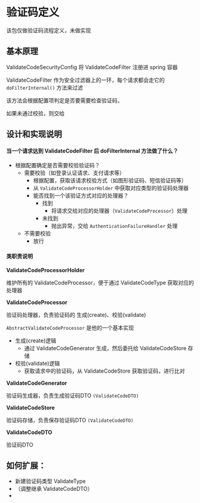 # 验证码定义

该包仅做验证码流程定义，未做实现

## 基本原理

ValidateCodeSecurityConfig 将 ValidateCodeFilter 注册进 spring 容器

ValidateCodeFilter 作为安全过滤器上的一环，每个请求都会走它的 `doFilterInternal()` 方法来过滤

该方法会根据配置项判定是否要需要检查验证码，

如果未通过校验，则交给

## 设计和实现说明

#### 当一个请求达到 ValidateCodeFilter 后 doFilterInternal 方法做了什么？

- 根据配置确定是否需要校验验证码？
    - 需要校验（如登录认证请求、支付请求等）
        - 根据配置，获取该请求校验方式（如图形验证码、短信验证码等）
        - 从 `ValidateCodeProcessorHolder` 中获取对应类型的验证码处理器
        - 能否找到一个该验证方式对应的处理器？
            - 找到
                - 将请求交给对应的处理器（`ValidateCodeProcessor`）处理
            - 未找到
                - 抛出异常，交给 `AuthenticationFailureHandler` 处理 
    - 不需要校验
        - 放行


#### 类职责说明

**ValidateCodeProcessorHolder**

维护所有的 ValidateCodeProcessor，便于通过 ValidateCodeType 获取对应的处理器


**ValidateCodeProcessor**

验证码处理器，负责验证码的 生成(create)、校验(validate)

`AbstractValidateCodeProcessor` 是他的一个基本实现

- 生成(create)逻辑
    - 通过 ValidateCodeGenerator 生成，然后委托给 ValidateCodeStore 存储
- 校验(validate)逻辑
    -  获取请求中的验证码，从 ValidateCodeStore 获取验证码，进行比对


**ValidateCodeGenerator**

验证码生成器，负责生成验证码DTO `(ValidateCodeDTO)`


**ValidateCodeStore**

验证码存储，负责保存验证码DTO `(ValidateCodeDTO)`


**ValidateCodeDTO**

验证码DTO















## 如何扩展：
- 新建验证码类型 ValidateType
- （调整继承 ValidateCodeDTO）
- 